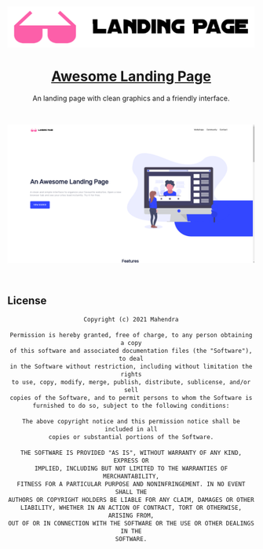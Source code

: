 <!-- markdownlint-disable MD033 MD041 -->

<div align="center">

![preview](images/logo-landing.png)

# [Awesome Landing Page](https://hendrasob.github.io/awesome-landing-page/)

An landing page with clean graphics and a friendly interface.

<br />

![preview](images/preview.png)

</div>

<br />

## License

<div align="center">

```
Copyright (c) 2021 Mahendra

Permission is hereby granted, free of charge, to any person obtaining a copy
of this software and associated documentation files (the "Software"), to deal
in the Software without restriction, including without limitation the rights
to use, copy, modify, merge, publish, distribute, sublicense, and/or sell
copies of the Software, and to permit persons to whom the Software is
furnished to do so, subject to the following conditions:

The above copyright notice and this permission notice shall be included in all
copies or substantial portions of the Software.

THE SOFTWARE IS PROVIDED "AS IS", WITHOUT WARRANTY OF ANY KIND, EXPRESS OR
IMPLIED, INCLUDING BUT NOT LIMITED TO THE WARRANTIES OF MERCHANTABILITY,
FITNESS FOR A PARTICULAR PURPOSE AND NONINFRINGEMENT. IN NO EVENT SHALL THE
AUTHORS OR COPYRIGHT HOLDERS BE LIABLE FOR ANY CLAIM, DAMAGES OR OTHER
LIABILITY, WHETHER IN AN ACTION OF CONTRACT, TORT OR OTHERWISE, ARISING FROM,
OUT OF OR IN CONNECTION WITH THE SOFTWARE OR THE USE OR OTHER DEALINGS IN THE
SOFTWARE.
```

</div>